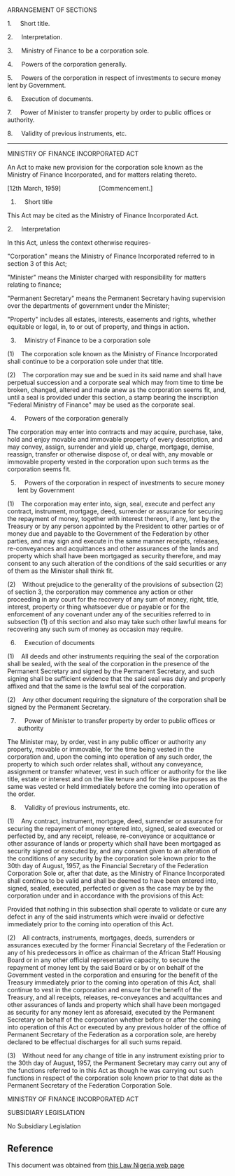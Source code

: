 # 

ARRANGEMENT OF SECTIONS

1.     Short title.

2.     Interpretation.

3.     Ministry of Finance to be a corporation sole.

4.     Powers of the corporation generally.

5.     Powers of the corporation in respect of investments to secure money lent by Government.

6.     Execution of documents.

7.     Power of Minister to transfer property by order to public offices or authority.

8.     Validity of previous instruments, etc.

_________________________________

MINISTRY OF FINANCE INCORPORATED ACT

An Act to make new provision for the corporation sole known as the Ministry of Finance Incorporated, and for matters relating thereto.

[12th March, 1959]                      [Commencement.]

1.     Short title

This Act may be cited as the Ministry of Finance Incorporated Act.

2.     Interpretation

In this Act, unless the context otherwise requires-

"Corporation" means the Ministry of Finance Incorporated referred to in section 3 of this Act;

"Minister" means the Minister charged with responsibility for matters relating to finance;

"Permanent Secretary" means the Permanent Secretary having supervision over the departments of government under the Minister;

"Property" includes all estates, interests, easements and rights, whether equitable or legal, in, to or out of property, and things in action.

3.     Ministry of Finance to be a corporation sole

(1)    The corporation sole known as the Ministry of Finance Incorporated shall continue to be a corporation sole under that title.

(2)    The corporation may sue and be sued in its said name and shall have perpetual succession and a corporate seal which may from time to time be broken, changed, altered and made anew as the corporation seems fit, and, until a seal is provided under this section, a stamp bearing the inscription "Federal Ministry of Finance" may be used as the corporate seal.

4.     Powers of the corporation generally

The corporation may enter into contracts and may acquire, purchase, take, hold and enjoy movable and immovable property of every description, and may convey, assign, surrender and yield up, charge, mortgage, demise, reassign, transfer or otherwise dispose of, or deal with, any movable or immovable property vested in the corporation upon such terms as the corporation seems fit.

5.     Powers of the corporation in respect of investments to secure money lent by Government

(1)    The corporation may enter into, sign, seal, execute and perfect any contract, instrument, mortgage, deed, surrender or assurance for securing the repayment of money, together with interest thereon, if any, lent by the Treasury or by any person appointed by the President to other parties or of money due and payable to the Government of the Federation by other parties, and may sign and execute in the same manner receipts, releases, re-conveyances and acquittances and other assurances of the lands and property which shall have been mortgaged as security therefore, and may consent to any such alteration of the conditions of the said securities or any of them as the Minister shall think fit.

(2)    Without prejudice to the generality of the provisions of subsection (2) of section 3, the corporation may commence any action or other proceeding in any court for the recovery of any sum of money, right, title, interest, property or thing whatsoever due or payable or for the enforcement of any covenant under any of the securities referred to in subsection (1) of this section and also may take such other lawful means for recovering any such sum of money as occasion may require.

6.     Execution of documents

(1)    All deeds and other instruments requiring the seal of the corporation shall be sealed, with the seal of the corporation in the presence of the Permanent Secretary and signed by the Permanent Secretary, and such signing shall be sufficient evidence that the said seal was duly and properly affixed and that the same is the lawful seal of the corporation.

(2)    Any other document requiring the signature of the corporation shall be signed by the Permanent Secretary.

7.     Power of Minister to transfer property by order to public offices or authority

The Minister may, by order, vest in any public officer or authority any property, movable or immovable, for the time being vested in the corporation and, upon the coming into operation of any such order, the property to which such order relates shall, without any conveyance, assignment or transfer whatever, vest in such officer or authority for the like title, estate or interest and on the like tenure and for the like purposes as the same was vested or held immediately before the coming into operation of the order.

8.     Validity of previous instruments, etc.

(1)    Any contract, instrument, mortgage, deed, surrender or assurance for securing the repayment of money entered into, signed, sealed executed or perfected by, and any receipt, release, re-conveyance or acquittance or other assurance of lands or property which shall have been mortgaged as security signed or executed by, and any consent given to an alteration of the conditions of any security by the corporation sole known prior to the 30th day of August, 1957, as the Financial Secretary of the Federation Corporation Sole or, after that date, as the Ministry of Finance Incorporated shall continue to be valid and shall be deemed to have been entered into, signed, sealed, executed, perfected or given as the case may be by the corporation under and in accordance with the provisions of this Act:

Provided that nothing in this subsection shall operate to validate or cure any defect in any of the said instruments which were invalid or defective immediately prior to the coming into operation of this Act.

(2)    All contracts, instruments, mortgages, deeds, surrenders or assurances executed by the former Financial Secretary of the Federation or any of his predecessors in office as chairman of the African Staff Housing Board or in any other official representative capacity, to secure the repayment of money lent by the said Board or by or on behalf of the Government vested in the corporation and ensuring for the benefit of the Treasury immediately prior to the coming into operation of this Act, shall continue to vest in the corporation and ensure for the benefit of the Treasury, and all receipts, releases, re-conveyances and acquittances and other assurances of lands and property which shall have been mortgaged as security for any money lent as aforesaid, executed by the Permanent Secretary on behalf of the corporation whether before or after the coming into operation of this Act or executed by any previous holder of the office of Permanent Secretary of the Federation as a corporation sole, are hereby declared to be effectual discharges for all such sums repaid.

(3)    Without need for any change of title in any instrument existing prior to the 30th day of August, 1957, the Permanent Secretary may carry out any of the functions referred to in this Act as though he was carrying out such functions in respect of the corporation sole known prior to that date as the Permanent Secretary of the Federation Corporation Sole.

MINISTRY OF FINANCE INCORPORATED ACT

SUBSIDIARY LEGISLATION

No Subsidiary Legislation

## Reference

This document was obtained from [this Law Nigeria web page](http://www.lawnigeria.com/LFN/M/Ministry-of-Finance-Incorporated-Act.php)